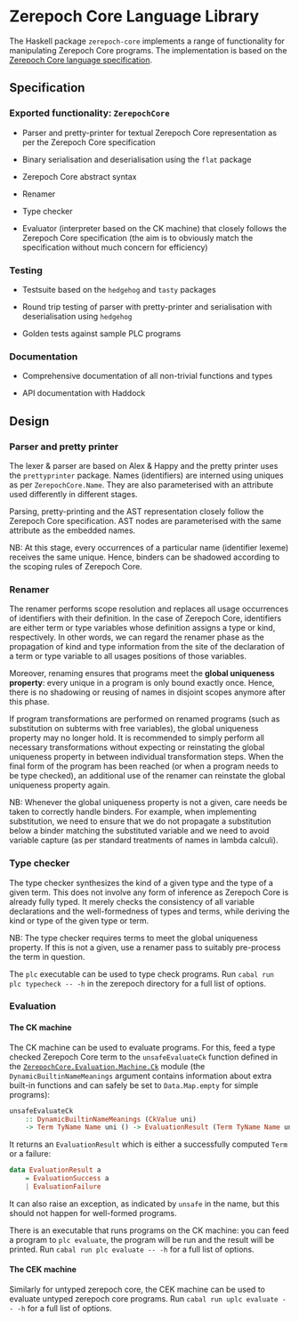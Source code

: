 # Zerepoch Core Language Library

The Haskell package `zerepoch-core` implements a range of functionality for manipulating Zerepoch Core programs. The implementation is based on the [Zerepoch Core language specification](../zerepoch-core-spec).

## Specification

### Exported functionality: `ZerepochCore`

* Parser and pretty-printer for textual Zerepoch Core representation as per the Zerepoch Core specification

* Binary serialisation and deserialisation using the `flat` package

* Zerepoch Core abstract syntax

* Renamer

* Type checker

* Evaluator (interpreter based on the CK machine) that closely follows the Zerepoch Core specification (the aim is to obviously match the specification without much concern for efficiency)

### Testing

* Testsuite based on the `hedgehog` and `tasty` packages

* Round trip testing of parser with pretty-printer and serialisation with deserialisation using `hedgehog`

* Golden tests against sample PLC programs

### Documentation

* Comprehensive documentation of all non-trivial functions and types

* API documentation with Haddock

## Design

### Parser and pretty printer

The lexer & parser are based on Alex & Happy and the pretty printer uses the `prettyprinter` package. Names (identifiers) are interned using uniques as per `ZerepochCore.Name`. They are also parameterised with an attribute used differently in different stages.

Parsing, pretty-printing and the AST representation closely follow the Zerepoch Core specification. AST nodes are parameterised with the same attribute as the embedded names.

NB: At this stage, every occurrences of a particular name (identifier lexeme) receives the same unique. Hence, binders can be shadowed according to the scoping rules of Zerepoch Core.

### Renamer

The renamer performs scope resolution and replaces all usage occurrences of identifiers with their definition. In the case of Zerepoch Core, identifiers are either term or type variables whose definition assigns a type or kind, respectively. In other words, we can regard the renamer phase as the propagation of kind and type information from the site of the declaration of a term or type variable to all usages positions of those variables.

Moreover, renaming ensures that programs meet the **global uniqueness property**: every unique in a program is only bound exactly once. Hence, there is no shadowing or reusing of names in disjoint scopes anymore after this phase.

If program transformations are performed on renamed programs (such as substitution on subterms with free variables), the global uniqueness property may no longer hold. It is recommended to simply perform all necessary transformations without expecting or reinstating the global uniqueness property in between individual transformation steps. When the final form of the program has been reached (or when a program needs to be type checked), an additional use of the renamer can reinstate the global uniqueness property again.

NB: Whenever the global uniqueness property is not a given, care needs be taken to correctly handle binders. For example, when implementing substitution, we need to ensure that we do not propagate a substitution below a binder matching the substituted variable and we need to avoid variable capture (as per standard treatments of names in lambda calculi).

### Type checker

The type checker synthesizes the kind of a given type and the type of a given term. This does not involve any form of inference as Zerepoch Core is already fully typed. It merely checks the consistency of all variable declarations and the well-formedness of types and terms, while deriving the kind or type of the given type or term.

NB: The type checker requires terms to meet the global uniqueness property. If this is not a given, use a renamer pass to suitably pre-process the term in question.

The `plc` executable can be used to type check programs. Run `cabal run plc typecheck -- -h` in the zerepoch directory for a full list of options.

### Evaluation

#### The CK machine

The CK machine can be used to evaluate programs. For this, feed a type checked
Zerepoch Core term to the `unsafeEvaluateCk` function defined in the
[`ZerepochCore.Evaluation.Machine.Ck`](src/ZerepochCore/Evaluation/Machine/Ck.hs)
module (the `DynamicBuiltinNameMeanings` argument contains information about
extra built-in functions and can safely be set to `Data.Map.empty` for simple
programs):

```haskell
unsafeEvaluateCk
    :: DynamicBuiltinNameMeanings (CkValue uni)
    -> Term TyName Name uni () -> EvaluationResult (Term TyName Name uni ())
```

It returns an `EvaluationResult` which is either a successfully computed `Term` or a failure:

```haskell
data EvaluationResult a
    = EvaluationSuccess a
    | EvaluationFailure
```
It can also raise an exception, as indicated by `unsafe` in the name, but this should not happen for well-formed programs.

There is an executable that runs programs on the CK machine: you can feed a program to `plc evaluate`, the program will be run and the result will be printed. Run `cabal run plc evaluate -- -h` for a full list of options.

#### The CEK machine

Similarly for untyped zerepoch core, the CEK machine can be used to evaluate untyped zerepoch core programs. Run `cabal run uplc evaluate -- -h` for a full list of options.
